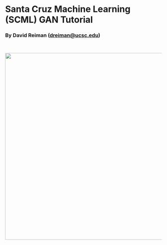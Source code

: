 # Santa Cruz Machine Learning (SCML) GAN Tutorial
### By David Reiman (dreiman@ucsc.edu)
<br>
<p align="center">
  <img src="./samples/animate.gif" width="600" height="600">
</p>
